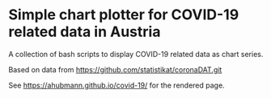 # Simple chart plotter for COVID-19 related data in Austria

A collection of bash scripts to display COVID-19 related data as chart series.

Based on data from https://github.com/statistikat/coronaDAT.git

See https://ahubmann.github.io/covid-19/ for the rendered page.
